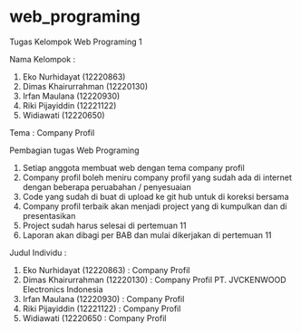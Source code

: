 # web_programing
 Tugas Kelompok Web Programing 1

Nama Kelompok :
1. Eko Nurhidayat (12220863)
2. Dimas Khairurrahman (12220130)
3. Irfan Maulana (12220930)
4. Riki Pijayiddin (12221122)
5. Widiawati (12220650)

Tema : Company Profil

Pembagian tugas Web Programing
1. Setiap anggota membuat web dengan tema company profil
2. Company profil boleh meniru company profil yang sudah ada di internet dengan beberapa peruabahan / penyesuaian
3. Code yang sudah di buat di upload ke git hub untuk di koreksi bersama
4. Company profil terbaik akan menjadi project yang di kumpulkan dan di presentasikan
5. Project sudah harus selesai di pertemuan 11
6. Laporan akan dibagi per BAB dan mulai dikerjakan di pertemuan 11

Judul Individu :
1. Eko Nurhidayat (12220863)		    : Company Profil
2. Dimas Khairurrahman (12220130)	: Company Profil PT. JVCKENWOOD Electronics Indonesia
3. Irfan Maulana (12220930)		     : Company Profil
4. Riki Pijayiddin (12221122)		   : Company Profil
5. Widiawati (12220650			         : Company Profil
